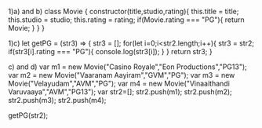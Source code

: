 1)a) and b)
class Movie {
  constructor(title,studio,rating){
    this.title = title;
    this.studio = studio;
    this.rating = rating;
    if(Movie.rating === "PG"){
        return Movie;
    }
  }
}

1)c) 
let getPG = (str3) => {
  str3 = [];
  for(let i=0;i<str2.length;i++){
    str3 = str2;
    if(str3[i].rating === "PG"){
       console.log(str3[i]);
    }
  }
  return str3;
}

c) and d)
var m1 = new Movie("Casino Royale","Eon Productions","PG13");
var m2 = new Movie("Vaaranam Aayiram","GVM","PG");
var m3 = new Movie("Velayudam","AVM","PG");
var m4 = new Movie("Vinaaithandi Varuvaaya","AVM","PG13");
var str2=[];
str2.push(m1);
str2.push(m2);
str2.push(m3);
str2.push(m4);

getPG(str2);

